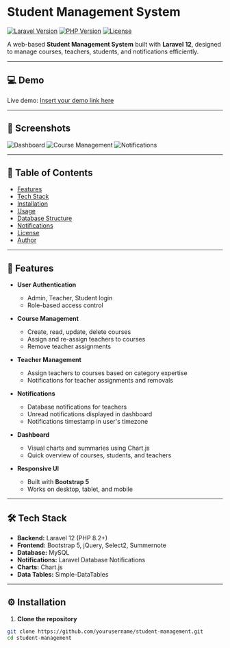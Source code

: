 # Student Management System

[![Laravel Version](https://img.shields.io/badge/Laravel-12.x-orange.svg)](https://laravel.com/)
[![PHP Version](https://img.shields.io/badge/PHP-8.2-blue.svg)](https://www.php.net/)
[![License](https://img.shields.io/badge/License-MIT-green.svg)](LICENSE)

A web-based **Student Management System** built with **Laravel 12**, designed to manage courses, teachers, students, and notifications efficiently.

---

## 💻 Demo

Live demo: [Insert your demo link here](#)

---

## 📸 Screenshots

![Dashboard](https://via.placeholder.com/800x400?text=Dashboard+Screenshot)
![Course Management](https://via.placeholder.com/800x400?text=Course+Management+Screenshot)
![Notifications](https://via.placeholder.com/800x400?text=Notifications+Screenshot)

---

## 📂 Table of Contents
- [Features](#features)
- [Tech Stack](#tech-stack)
- [Installation](#installation)
- [Usage](#usage)
- [Database Structure](#database-structure)
- [Notifications](#notifications)
- [License](#license)
- [Author](#author)

---

## 🌟 Features

- **User Authentication**
  - Admin, Teacher, Student login
  - Role-based access control

- **Course Management**
  - Create, read, update, delete courses
  - Assign and re-assign teachers to courses
  - Remove teacher assignments

- **Teacher Management**
  - Assign teachers to courses based on category expertise
  - Notifications for teacher assignments and removals

- **Notifications**
  - Database notifications for teachers
  - Unread notifications displayed in dashboard
  - Notifications timestamp in user's timezone

- **Dashboard**
  - Visual charts and summaries using Chart.js
  - Quick overview of courses, students, and teachers

- **Responsive UI**
  - Built with **Bootstrap 5**
  - Works on desktop, tablet, and mobile

---

## 🛠 Tech Stack

- **Backend:** Laravel 12 (PHP 8.2+)  
- **Frontend:** Bootstrap 5, jQuery, Select2, Summernote  
- **Database:** MySQL  
- **Notifications:** Laravel Database Notifications  
- **Charts:** Chart.js  
- **Data Tables:** Simple-DataTables  

---

## ⚙️ Installation

1. **Clone the repository**
```bash
git clone https://github.com/yourusername/student-management.git
cd student-management
